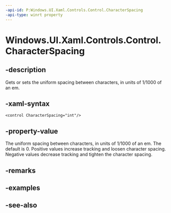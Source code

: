 ```yaml
---
-api-id: P:Windows.UI.Xaml.Controls.Control.CharacterSpacing
-api-type: winrt property
---
```


<!-- Property syntax
public int CharacterSpacing { get;  set; }
-->

# Windows.UI.Xaml.Controls.Control.CharacterSpacing

## -description
Gets or sets the uniform spacing between characters, in units of 1/1000 of an em.



## -xaml-syntax
```xaml
<control CharacterSpacing="int"/>
```


## -property-value
The uniform spacing between characters, in units of 1/1000 of an em. The default is 0. Positive values increase tracking and loosen character spacing. Negative values decrease tracking and tighten the character spacing.

## -remarks

## -examples

## -see-also
